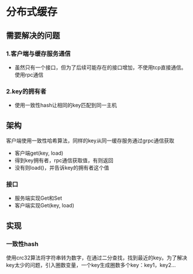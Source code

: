 # 分布式缓存

## 需要解决的问题

### 1.客户端与缓存服务通信

- 虽然只有一个接口，但为了后续可能存在的接口增加，不使用tcp直接通信。使用rpc通信

### 2.key的拥有者

- 使用一致性hash让相同的key匹配到同一主机

## 架构

客户端使用一致性哈希算法，同样的key从同一缓存服务通过grpc通信获取

- 客户端get(key, load)
- 得到key拥有者，rpc通信获取值，有则返回
- 没有则load()，并告诉key的拥有者这个值

### 接口

- 服务端实现Get和Set
- 客户端实现Get(key, load)

## 实现

### 一致性hash

使用crc32算法将字符串转为数字，在通过二分查找，找到最近的key。为了解决key太少的问题，引入圈数变量，一个key生成圈数多个key：key1，key2...